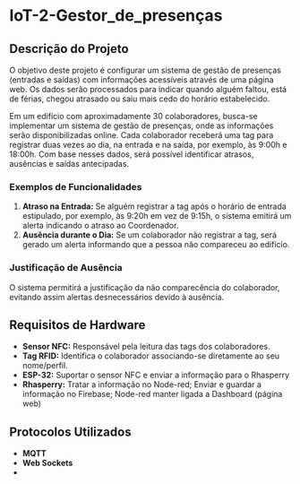 # IoT-2-Gestor_de_presenças

## Descrição do Projeto
O objetivo deste projeto é configurar um sistema de gestão de presenças (entradas e saídas) com informações acessíveis através de uma página web. Os dados serão processados para indicar quando alguém faltou, está de férias, chegou atrasado ou saiu mais cedo do horário estabelecido.

Em um edifício com aproximadamente 30 colaboradores, busca-se implementar um sistema de gestão de presenças, onde as informações serão disponibilizadas online. Cada colaborador receberá uma tag para registrar duas vezes ao dia, na entrada e na saída, por exemplo, às 9:00h e 18:00h. Com base nesses dados, será possível identificar atrasos, ausências e saídas antecipadas.

### Exemplos de Funcionalidades
1. **Atraso na Entrada:** Se alguém registrar a tag após o horário de entrada estipulado, por exemplo, às 9:20h em vez de 9:15h, o sistema emitirá um alerta indicando o atraso ao Coordenador.
2. **Ausência durante o Dia:** Se um colaborador não registrar a tag, será gerado um alerta informando que a pessoa não compareceu ao edifício.

### Justificação de Ausência
O sistema permitirá a justificação da não comparecência do colaborador, evitando assim alertas desnecessários devido à ausência.

## Requisitos de Hardware
- **Sensor NFC:** Responsável pela leitura das tags dos colaboradores.
- **Tag RFID:** Identifica o colaborador associando-se diretamente ao seu nome/perfil.
- **ESP-32:** Suportar o sensor NFC e enviar a informação para o Rhasperry
- **Rhasperry:** Tratar a informação no Node-red; Enviar e guardar a informação no Firebase; Node-red manter ligada a Dashboard (página web)

## Protocolos Utilizados
- **MQTT**
- **Web Sockets**
- 
